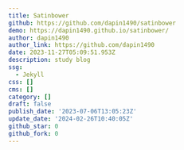 ```yaml
---
title: Satinbower
github: https://github.com/dapin1490/satinbower
demo: https://dapin1490.github.io/satinbower/
author: dapin1490
author_link: https://github.com/dapin1490
date: 2023-11-27T05:09:51.953Z
description: study blog
ssg:
  - Jekyll
css: []
cms: []
category: []
draft: false
publish_date: '2023-07-06T13:05:23Z'
update_date: '2024-02-26T10:40:05Z'
github_star: 0
github_fork: 0
---
```

